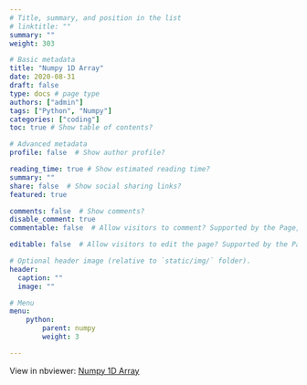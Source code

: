 ```yaml
---
# Title, summary, and position in the list
# linktitle: ""
summary: ""
weight: 303

# Basic metadata
title: "Numpy 1D Array"
date: 2020-08-31
draft: false
type: docs # page type
authors: ["admin"]
tags: ["Python", "Numpy"]
categories: ["coding"]
toc: true # Show table of contents?

# Advanced metadata
profile: false  # Show author profile?

reading_time: true # Show estimated reading time?
summary: ""
share: false  # Show social sharing links?
featured: true

comments: false  # Show comments?
disable_comment: true
commentable: false  # Allow visitors to comment? Supported by the Page, Post, and Docs content types.

editable: false  # Allow visitors to edit the page? Supported by the Page, Post, and Docs content types.

# Optional header image (relative to `static/img/` folder).
header:
  caption: ""
  image: ""

# Menu
menu: 
    python:
        parent: numpy
        weight: 3

---
```


View in nbviewer: [Numpy 1D Array](https://nbviewer.jupyter.org/github/EckoTan0804/Summary-data_science_handbook/blob/master/np/np_array_1d.ipynb)